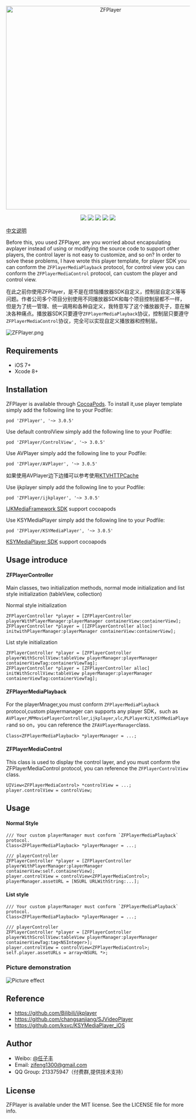 
<p align="center">
<img src="https://upload-images.jianshu.io/upload_images/635942-092427e571756309.png?imageMogr2/auto-orient/strip%7CimageView2/2/w/1240" alt="ZFPlayer" title="ZFPlayer" width="557"/>
</p>

<p align="center">
<a href="https://travis-ci.org/renzifeng/ZFPlayer"><img src="https://travis-ci.org/renzifeng/ZFPlayer.svg?branch=master"></a>
<a href="https://img.shields.io/cocoapods/v/ZFPlayer.svg"><img src="https://img.shields.io/cocoapods/v/ZFPlayer.svg"></a>
<a href="https://img.shields.io/cocoapods/v/ZFPlayer.svg"><img src="https://img.shields.io/github/license/renzifeng/ZFPlayer.svg?style=flat"></a>
<a href="http://cocoadocs.org/docsets/ZFPlayer"><img src="https://img.shields.io/cocoapods/p/ZFPlayer.svg?style=flat"></a>
<a href="http://weibo.com/zifeng1300"><img src="https://img.shields.io/badge/weibo-@%E4%BB%BB%E5%AD%90%E4%B8%B0-yellow.svg?style=flat"></a>
</p>

[中文说明](https://www.jianshu.com/p/90e55deb4d51)

Before this, you used ZFPlayer, are you worried about encapsulating avplayer instead of using or modifying the source code to support other players, the control layer is not easy to customize, and so on? In order to solve these problems, I have wrote this player template, for player SDK you can conform the `ZFPlayerMediaPlayback` protocol, for control view you can conform the `ZFPlayerMediaControl` protocol, can custom the player and control view.

在此之前你使用ZFPlayer，是不是在烦恼播放器SDK自定义，控制层自定义等等问题。作者公司多个项目分别使用不同播放器SDK和每个项目控制层都不一样，但是为了统一管理、统一调用和各种自定义，我特意写了这个播放器壳子，意在解决各种痛点。播放器SDK只要遵守`ZFPlayerMediaPlayback`协议，控制层只要遵守`ZFPlayerMediaControl`协议，完全可以实现自定义播放器和控制层。

![ZFPlayer.png](https://upload-images.jianshu.io/upload_images/635942-5662bfec6d457cba.png?imageMogr2/auto-orient/strip%7CimageView2/2/w/1240)

## Requirements

- iOS 7+
- Xcode 8+

## Installation

ZFPlayer is available through [CocoaPods](https://cocoapods.org). To install it,use player template simply add the following line to your Podfile:

```objc
pod 'ZFPlayer', '~> 3.0.5'
```

Use default controlView simply add the following line to your Podfile:

```objc
pod 'ZFPlayer/ControlView', '~> 3.0.5'
```
Use AVPlayer simply add the following line to your Podfile:

```objc
pod 'ZFPlayer/AVPlayer', '~> 3.0.5'
```
如果使用AVPlayer边下边播可以参考使用[KTVHTTPCache](https://github.com/ChangbaDevs/KTVHTTPCache)

Use ijkplayer simply add the following line to your Podfile:

```objc
pod 'ZFPlayer/ijkplayer', '~> 3.0.5'
```
[IJKMediaFramework SDK](https://gitee.com/renzifeng/IJKMediaFramework) support cocoapods

Use KSYMediaPlayer simply add the following line to your Podfile:

```objc
pod 'ZFPlayer/KSYMediaPlayer', '~> 3.0.5'
```
[KSYMediaPlayer SDK](https://github.com/ksvc/KSYMediaPlayer_iOS) support cocoapods

## Usage introduce

####  ZFPlayerController
Main classes, two initialization methods, normal mode initialization and list style initialization (tableView, collection)

Normal style initialization 

```objc
ZFPlayerController *player = [ZFPlayerController playerWithPlayerManager:playerManager containerView:containerView];
ZFPlayerController *player = [[ZFPlayerController alloc] initwithPlayerManager:playerManager containerView:containerView];
```

List style initialization

```objc
ZFPlayerController *player = [ZFPlayerController playerWithScrollView:tableView playerManager:playerManager containerViewTag:containerViewTag];
ZFPlayerController *player = [ZFPlayerController alloc] initWithScrollView:tableView playerManager:playerManager containerViewTag:containerViewTag];
```

#### ZFPlayerMediaPlayback
For the playerMnager,you must conform `ZFPlayerMediaPlayback` protocol,custom playermanager can supports any player SDK，such as `AVPlayer`,`MPMoviePlayerController`,`ijkplayer`,`vlc`,`PLPlayerKit`,`KSYMediaPlayer`and so on，you can reference the `ZFAVPlayerManager`class.

```objc
Class<ZFPlayerMediaPlayback> *playerManager = ...;
```

#### ZFPlayerMediaControl
This class is used to display the control layer, and you must conform the ZFPlayerMediaControl protocol, you can reference the `ZFPlayerControlView` class.

```objc
UIView<ZFPlayerMediaControl> *controlView = ...;
player.controlView = controlView;
```

## Usage

#### Normal Style

```objc
/// Your custom playerManager must conform `ZFPlayerMediaPlayback` protocol.
Class<ZFPlayerMediaPlayback> *playerManager = ...;

/// playerController
ZFPlayerController *player = [ZFPlayerController playerWithPlayerManager:playerManager containerView:self.containerView];
player.controlView = controlView<ZFPlayerMediaControl>;
playerManager.assetURL = [NSURL URLWithString:...];
```

#### List style

```objc
/// Your custom playerManager must conform `ZFPlayerMediaPlayback` protocol.
Class<ZFPlayerMediaPlayback> *playerManager = ...;

/// playerController
ZFPlayerController *player = [ZFPlayerController playerWithScrollView:tableView playerManager:playerManager containerViewTag:tag<NSInteger>];
player.controlView = controlView<ZFPlayerMediaControl>;
self.player.assetURLs = array<NSURL *>;
```
### Picture demonstration

![Picture effect](https://upload-images.jianshu.io/upload_images/635942-1b0e23b7f5eabd9e.jpg?imageMogr2/auto-orient/strip%7CimageView2/2/w/1240)

## Reference
- https://github.com/Bilibili/ijkplayer
- https://github.com/changsanjiang/SJVideoPlayer
- https://github.com/ksvc/KSYMediaPlayer_iOS

## Author

- Weibo: [@任子丰](https://weibo.com/zifeng1300)
- Email: zifeng1300@gmail.com
- QQ Group: 213375947（付费群,提供技术支持）

## License

ZFPlayer is available under the MIT license. See the LICENSE file for more info.


